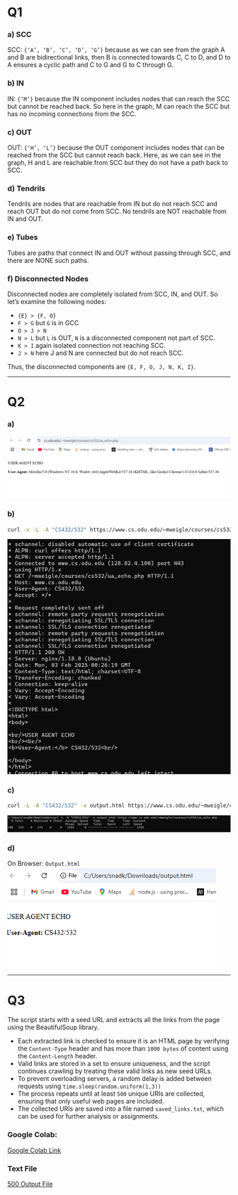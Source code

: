 # Q1

### a) SCC

SCC: `{‘A’, ‘B’, ‘C’, ‘D’, ‘G’}` because as we can see from the graph A and B are bidirectional links, then B is connected towards C, C to D, and D to A ensures a cyclic path and C to G and G to C through G.

### b) IN

IN: `{‘M’}` because the IN component includes nodes that can reach the SCC but cannot be reached back. So here in the graph, M can reach the SCC but has no incoming connections from the SCC.

### c) OUT

OUT: `{‘H’, ‘L’}` because the OUT component includes nodes that can be reached from the SCC but cannot reach back. Here, as we can see in the graph, H and L are reachable from SCC but they do not have a path back to SCC.

### d) Tendrils

Tendrils are nodes that are reachable from IN but do not reach SCC and reach OUT but do not come from SCC. No tendrils are NOT reachable from IN and OUT.

### e) Tubes

Tubes are paths that connect IN and OUT without passing through SCC, and there are NONE such paths.

### f) Disconnected Nodes

Disconnected nodes are completely isolated from SCC, IN, and OUT. So let’s examine the following nodes:

- `{E} > {F, O}`
- `F > G` but `G` is in GCC
- `O > J > N`
- `N > L` but `L` is OUT, `N` is a disconnected component not part of SCC.
- `K > I` again isolated connection not reaching SCC.
- `J > N` here J and N are connected but do not reach SCC.

Thus, the disconnected components are `{E, F, O, J, N, K, I}`.

---

# Q2

### a)

![Q2 a)](/public/images/Q2-a.png)

### b)

```bash
curl -v -L -A "CS432/532" https://www.cs.odu.edu/~mweigle/courses/cs532/ua_echo.php
```

![Q2 b)](/public/images/Q2-b.png)

### c)

```bash
curl -L -A "CS432/532" -o output.html https://www.cs.odu.edu/~mweigle/courses/cs532/ua_echo.php
```

![Q2 c)](/public/images/Q2-c.png)

### d)

On Browser: `Output.html`
![Q2 d)](/public/images/Q2-d.png)

---

# Q3

The script starts with a seed URL and extracts all the links from the page using the BeautifulSoup library.

- Each extracted link is checked to ensure it is an HTML page by verifying the `Content-Type` header and has more than `1000 bytes` of content using the `Content-Length` header.
- Valid links are stored in a set to ensure uniqueness, and the script continues crawling by treating these valid links as new seed URLs.
- To prevent overloading servers, a random delay is added between requests using `time.sleep(random.uniform(1,3))`
- The process repeats until at least `500` unique URIs are collected, ensuring that only useful web pages are included.
- The collected URIs are saved into a file named `saved_links.txt`, which can be used for further analysis or assignments.

### Google Colab:

[Google Colab Link](https://colab.research.google.com/drive/1d7kADvHHz39zHCGgEMKkMhHx1zNpsbjG?usp=sharing)

### Text File

[500 Output File](/public/files/saved_links.txt)
